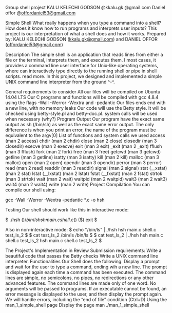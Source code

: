 Group shell project
KALU KELECHI GODSON @kkalu.gk @gmail.com
Daniel offor @offordaniel53@gmail.com



Simple Shell
What really happens when you type a command into a shell? How does it know how to run programs and interprets user inputs? This project is our interpretation of what a shell does and how it works. Prepared by: KALU KELECHI GODSON (kkalu.gk@gmail.com) and DANIEL OFFOR (offordaniel53@gmail.com)

Description
The simple shell is an application that reads lines from either a file or the terminal, interprets them, and executes them. I most cases, it provides a command line user interface for Unix-like operating systems, where can interactively type directly to the running shell or pipe in shell scripts. read more. In this project, we designed and implemented a simple UNIX command line interpreter from the ground ^-^.

General requirements to consider
All our files will be compiled on Ubuntu 14.04 LTS
Our C programs and functions will be compiled with gcc 4.8.4 using the flags -Wall -Werror -Wextra and -pedantic
Our files ends end with a new line, with no memory leaks
Our code will use the Betty style. It will be checked using betty-style.pl and betty-doc.pl.
system calls will be used when necessary (why?)
Program Output
Our program have the exact same output as sh (/bin/sh) as well as the exact same error output.
The only difference is when you print an error, the name of the program must be equivalent to the argv[0]
List of functions and system calls we used
access (man 2 access)
chdir (man 2 chdir)
close (man 2 close)
closedir (man 3 closedir)
execve (man 2 execve)
exit (man 3 exit)
_exit (man 2 _exit)
fflush (man 3 fflush)
fork (man 2 fork)
free (man 3 free)
getcwd (man 3 getcwd)
getline (man 3 getline)
isatty (man 3 isatty)
kill (man 2 kill)
malloc (man 3 malloc)
open (man 2 open)
opendir (man 3 opendir)
perror (man 3 perror)
read (man 2 read)
readdir (man 3 readdir)
signal (man 2 signal)
stat (__xstat) (man 2 stat)
lstat (__lxstat) (man 2 lstat)
fstat (__fxstat) (man 2 fstat)
strtok (man 3 strtok)
wait (man 2 wait)
waitpid (man 2 waitpid)
wait3 (man 2 wait3)
wait4 (man 2 wait4)
write (man 2 write)
Project Compilation
You can compile our shell using:

gcc -Wall -Werror -Wextra -pedantic *.c -o hsh

Testing
Our shell should work like this in interactive mode:

$ ./hsh ($) /bin/ls hsh main.c shell.c ($) ($) exit $

Also in non-interactive mode:
$ echo "/bin/ls" | ./hsh hsh main.c shell.c test_ls_2 $ $ cat test_ls_2 /bin/ls /bin/ls $ $ cat test_ls_2 | ./hsh hsh main.c shell.c test_ls_2 hsh main.c shell.c test_ls_2 $

The Project's Implementation in Review
Submission requirements:
Write a beautiful code that passes the Betty checks
Write a UNIX command line interpreter.
Functionalities
Our Shell does the following:
Display a prompt and wait for the user to type a command, ending wih a new line.
The prompt is displayed again each time a command has been executed.
The command lines are simple, no semicolons, no pipes, no redirections or any other advanced features.
The command lines are made only of one word. No arguments will be passed to programs.
If an executable cannot be found, an error message is displayed to the user, and then display the prompt again.
We will handle errors, including the “end of file” condition (Ctrl+D)
Using the man_1_simple_shell page
Display the page
man ./man_1_simple_shell

